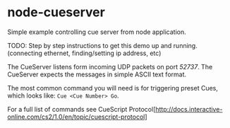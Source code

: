 # node-cueserver
Simple example controlling cue server from node application.


TODO: Step by step instructions to get this demo up and running.  (connecting ethernet, finding/setting ip address, etc)

The CueServer listens form incoming UDP packets on port *52737*. The CueServer expects the messages in simple ASCII text format.

The most common command you will need is for triggering preset Cues, which looks like: `Cue <Cue Number> Go`.

For a full list of commands see CueScript Protocol[http://docs.interactive-online.com/cs2/1.0/en/topic/cuescript-protocol]



